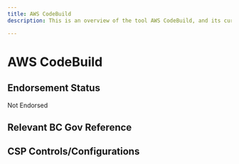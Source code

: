 ```yaml
---
title: AWS CodeBuild
description: This is an overview of the tool AWS CodeBuild, and its current status  within BC Gov.

---
```

<!---
Note: this is a generated file.  You should not edit it directly.  Please check https://github.com/bcgov/cloud-pathfinder for details.
-->
# AWS CodeBuild



## Endorsement Status
Not Endorsed

## Relevant BC Gov Reference


## CSP Controls/Configurations
